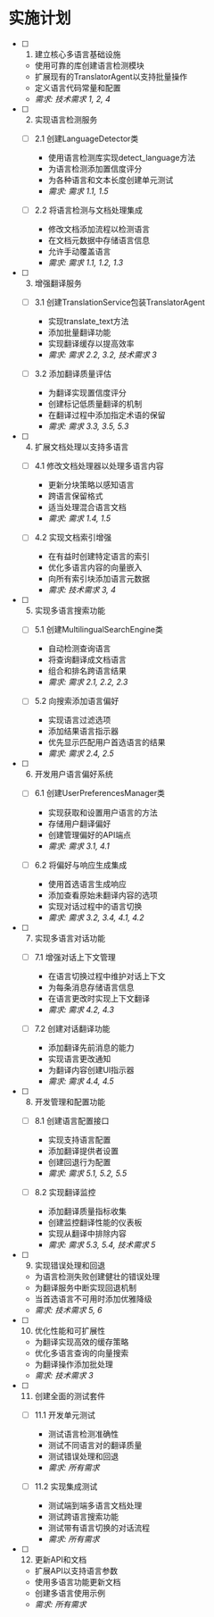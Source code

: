 # 实施计划

- [ ] 1. 建立核心多语言基础设施
  - 使用可靠的库创建语言检测模块
  - 扩展现有的TranslatorAgent以支持批量操作
  - 定义语言代码常量和配置
  - _需求: 技术需求 1, 2, 4_

- [ ] 2. 实现语言检测服务
  - [ ] 2.1 创建LanguageDetector类
    - 使用语言检测库实现detect_language方法
    - 为语言检测添加置信度评分
    - 为各种语言和文本长度创建单元测试
    - _需求: 需求 1.1, 1.5_
  
  - [ ] 2.2 将语言检测与文档处理集成
    - 修改文档添加流程以检测语言
    - 在文档元数据中存储语言信息
    - 允许手动覆盖语言
    - _需求: 需求 1.1, 1.2, 1.3_

- [ ] 3. 增强翻译服务
  - [ ] 3.1 创建TranslationService包装TranslatorAgent
    - 实现translate_text方法
    - 添加批量翻译功能
    - 实现翻译缓存以提高效率
    - _需求: 需求 2.2, 3.2, 技术需求 3_
  
  - [ ] 3.2 添加翻译质量评估
    - 为翻译实现置信度评分
    - 创建标记低质量翻译的机制
    - 在翻译过程中添加指定术语的保留
    - _需求: 需求 3.3, 3.5, 5.3_

- [ ] 4. 扩展文档处理以支持多语言
  - [ ] 4.1 修改文档处理器以处理多语言内容
    - 更新分块策略以感知语言
    - 跨语言保留格式
    - 适当处理混合语言文档
    - _需求: 需求 1.4, 1.5_
  
  - [ ] 4.2 实现文档索引增强
    - 在有益时创建特定语言的索引
    - 优化多语言内容的向量嵌入
    - 向所有索引块添加语言元数据
    - _需求: 技术需求 3, 4_

- [ ] 5. 实现多语言搜索功能
  - [ ] 5.1 创建MultilingualSearchEngine类
    - 自动检测查询语言
    - 将查询翻译成文档语言
    - 组合和排名跨语言结果
    - _需求: 需求 2.1, 2.2, 2.3_
  
  - [ ] 5.2 向搜索添加语言偏好
    - 实现语言过滤选项
    - 添加结果语言指示器
    - 优先显示匹配用户首选语言的结果
    - _需求: 需求 2.4, 2.5_

- [ ] 6. 开发用户语言偏好系统
  - [ ] 6.1 创建UserPreferencesManager类
    - 实现获取和设置用户语言的方法
    - 存储用户翻译偏好
    - 创建管理偏好的API端点
    - _需求: 需求 3.1, 4.1_
  
  - [ ] 6.2 将偏好与响应生成集成
    - 使用首选语言生成响应
    - 添加查看原始未翻译内容的选项
    - 实现对话过程中的语言切换
    - _需求: 需求 3.2, 3.4, 4.1, 4.2_

- [ ] 7. 实现多语言对话功能
  - [ ] 7.1 增强对话上下文管理
    - 在语言切换过程中维护对话上下文
    - 为每条消息存储语言信息
    - 在语言更改时实现上下文翻译
    - _需求: 需求 4.2, 4.3_
  
  - [ ] 7.2 创建对话翻译功能
    - 添加翻译先前消息的能力
    - 实现语言更改通知
    - 为翻译内容创建UI指示器
    - _需求: 需求 4.4, 4.5_

- [ ] 8. 开发管理和配置功能
  - [ ] 8.1 创建语言配置接口
    - 实现支持语言配置
    - 添加翻译提供者设置
    - 创建回退行为配置
    - _需求: 需求 5.1, 5.2, 5.5_
  
  - [ ] 8.2 实现翻译监控
    - 添加翻译质量指标收集
    - 创建监控翻译性能的仪表板
    - 实现从翻译中排除内容
    - _需求: 需求 5.3, 5.4, 技术需求 5_

- [ ] 9. 实现错误处理和回退
  - 为语言检测失败创建健壮的错误处理
  - 为翻译服务中断实现回退机制
  - 当首选语言不可用时添加优雅降级
  - _需求: 技术需求 5, 6_

- [ ] 10. 优化性能和可扩展性
  - 为翻译实现高效的缓存策略
  - 优化多语言查询的向量搜索
  - 为翻译操作添加批处理
  - _需求: 技术需求 3_

- [ ] 11. 创建全面的测试套件
  - [ ] 11.1 开发单元测试
    - 测试语言检测准确性
    - 测试不同语言对的翻译质量
    - 测试错误处理和回退
    - _需求: 所有需求_
  
  - [ ] 11.2 实现集成测试
    - 测试端到端多语言文档处理
    - 测试跨语言搜索功能
    - 测试带有语言切换的对话流程
    - _需求: 所有需求_

- [ ] 12. 更新API和文档
  - 扩展API以支持语言参数
  - 使用多语言功能更新文档
  - 创建多语言使用示例
  - _需求: 所有需求_